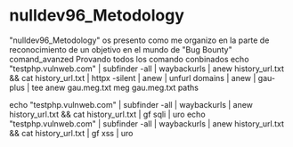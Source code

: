 # nulldev96_Metodology
"nulldev96_Metodology" os presento como me organizo en la parte de reconocimiento de un objetivo en el mundo de "Bug Bounty"
comand_avanzed
Provando todos los comando conbinados
echo "testphp.vulnweb.com" | subfinder -all |  waybackurls | anew history_url.txt && cat history_url.txt | httpx -silent | anew  | unfurl domains | anew | gau-plus | tee anew gau.meg.txt
meg gau.meg.txt paths


<picture >echo "testphp.vulnweb.com" | subfinder -all |  waybackurls | anew history_url.txt && cat history_url.txt | gf  sqli | uro </picture>
echo "testphp.vulnweb.com" | subfinder -all |  waybackurls | anew history_url.txt && cat history_url.txt | gf xss | uro
